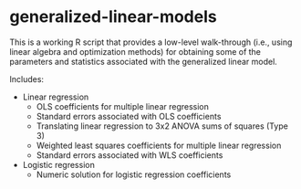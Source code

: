 # generalized-linear-models
This is a working R script that provides a low-level walk-through (i.e., using linear algebra and optimization methods) for obtaining some of the parameters and statistics associated with the generalized linear model.

Includes:
  - Linear regression
    - OLS coefficients for multiple linear regression
    - Standard errors associated with OLS coefficients
    - Translating linear regression to 3x2 ANOVA sums of squares (Type 3)
    - Weighted least squares coefficients for multiple linear regression
    - Standard errors associated with WLS coefficients
  - Logistic regression
    - Numeric solution for logistic regression coefficients
  
  
  
